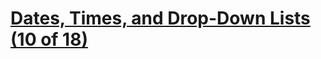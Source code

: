 # [Dates, Times, and Drop-Down Lists (10 of 18)](https://youtu.be/n1lxyQXVmkc?si=eUBlbDjjsnFqfikM)

